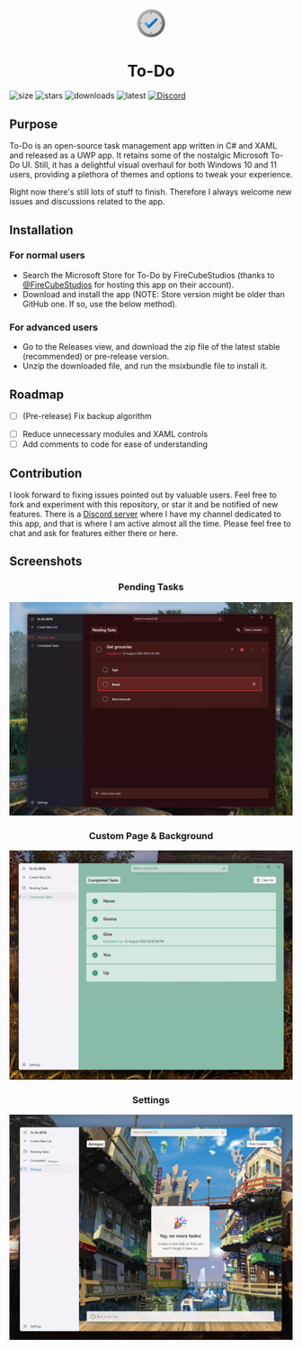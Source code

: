 <p align="center" width="100%">
    <img width="10%" src="To-Do/Images/app_icon.png" alt="App Logo">
</p>
<h1 align="center">To-Do</h1>

![size](https://img.shields.io/github/repo-size/BigFloppa404/To-Do_App?color=%23cc0000&label=Repo%20Size)
![stars](https://img.shields.io/github/stars/BigFloppa404/To-Do_App?color=%23eeab00&label=Stars)
![downloads](https://img.shields.io/github/downloads/BigFloppa404/To-Do_App/total?label=Downloads)
![latest](https://img.shields.io/github/v/release/BigFloppa404/To-Do_App?label=Latest%20Stable)
[![Discord](https://img.shields.io/discord/714581497222398064?color=5865F2&label=Discord&logo=discord&logoColor=ffffff)](https://discord.com/invite/PsUS2rjCtu) 

## Purpose
To-Do is an open-source task management app written in C# and XAML and released as a UWP app. It retains some of the nostalgic Microsoft To-Do UI. Still, it has a delightful visual overhaul for both Windows 10 and 11 users, providing a plethora of themes and options to tweak your experience.

Right now there's still lots of stuff to finish. Therefore I always welcome new issues and discussions related to the app.

## Installation
### For normal users
- Search the Microsoft Store for To-Do by FireCubeStudios (thanks to [@FireCubeStudios](https://github.com/FireCubeStudios) for hosting this app on their account).
- Download and install the app (NOTE: Store version might be older than GitHub one. If so, use the below method).
### For advanced users
- Go to the Releases view, and download the zip file of the latest stable (recommended) or pre-release version.
- Unzip the downloaded file, and run the msixbundle file to install it.

## Roadmap
- [ ] \(Pre-release) Fix backup algorithm
<!---- [ ] \(Pre-release) Polish the loading experience for pages-->
- [ ] Reduce unnecessary modules and XAML controls
- [ ] Add comments to code for ease of understanding

## Contribution
I look forward to fixing issues pointed out by valuable users. Feel free to fork and experiment with this repository, or star it and be notified of new features. There is a [Discord server](https://discord.com/invite/PsUS2rjCtu) where I have my channel dedicated to this app, and that is where I am active almost all the time. Please feel free to chat and ask for features either there or here.

## Screenshots
<h3 align="center">Pending Tasks</h3>
<p align="center" width="100%">
    <img src="To-Do/Images/Screenshots/ss1.png" alt="Pending Tasks page of app">
</p>

<h3 align="center">Custom Page & Background</h3>
<p align="center" width="100%">
    <img src="To-Do/Images/Screenshots/ss2.png" alt="Custom page & image as chosen by users">
</p>

<h3 align="center">Settings</h3>
<p align="center" width="100%">
    <img src="To-Do/Images/Screenshots/ss3.png" alt="Settings page of app">
</p>
